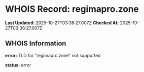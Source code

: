 # WHOIS Record: regimapro.zone

**Last Updated:** 2025-10-27T03:36:27.007Z
**Checked At:** 2025-10-27T03:36:27.007Z

## WHOIS Information

**error:** TLD for "regimapro.zone" not supported

**status:** error

